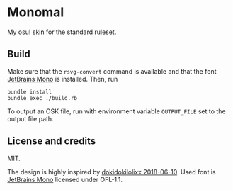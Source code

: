 # Monomal

My osu! skin for the standard ruleset.

## Build

Make sure that the `rsvg-convert` command is available
and that the font [JetBrains Mono](https://www.jetbrains.com/lp/mono) is installed.
Then, run

```shell
bundle install
bundle exec ./build.rb
```

To output an OSK file, run with environment variable `OUTPUT_FILE` set to the output file path.

## License and credits

MIT.

The design is highly inspired by
[dokidokilolixx 2018-06-10](https://osuskins.net/skin/KH69gJk).
Used font is [JetBrains Mono](https://www.jetbrains.com/lp/mono)
licensed under OFL-1.1.
